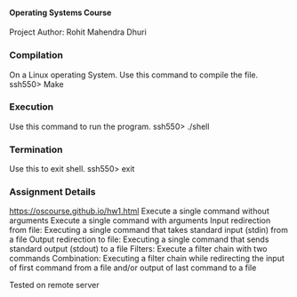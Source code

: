 #### Operating Systems Course
Project Author: Rohit Mahendra Dhuri

### Compilation
On a Linux operating System. Use this command to compile the file.
ssh550> Make 

### Execution
Use this command to run the program.
ssh550> ./shell

### Termination
Use this to exit shell.
ssh550> exit



### Assignment Details

https://oscourse.github.io/hw1.html
Execute a single command without arguments
Execute a single command with arguments
Input redirection from file: Executing a single command that takes standard input (stdin) from a file
Output redirection to file: Executing a single command that sends standard output (stdout) to a file
Filters: Execute a filter chain with two commands
Combination: Executing a filter chain while redirecting the input of first command from a file and/or output of last command to a file

Tested on remote server

 
